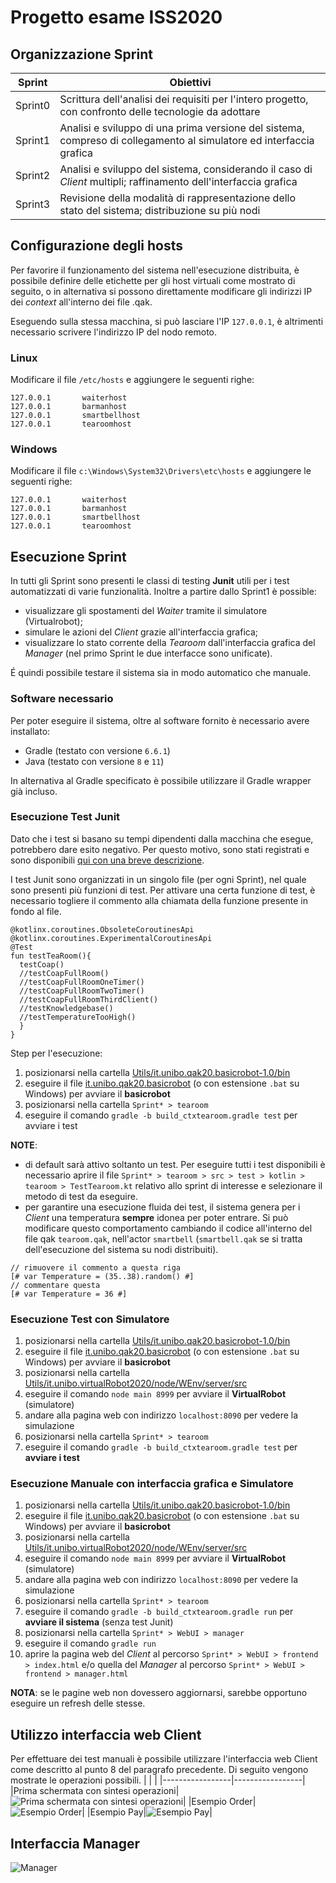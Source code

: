 # Progetto esame ISS2020
## Organizzazione Sprint
|Sprint           |Obiettivi                      |
|-----------------|-------------------------------|
|Sprint0	      |Scrittura dell'analisi dei requisiti per l'intero progetto, con confronto delle tecnologie da adottare        |
|Sprint1          |Analisi e sviluppo di una prima versione del sistema, compreso di collegamento al simulatore ed interfaccia grafica            |
|Sprint2          |Analisi e sviluppo del sistema, considerando il caso di *Client* multipli; raffinamento dell'interfaccia grafica|
|Sprint3          |Revisione della modalità di rappresentazione dello stato del sistema; distribuzione su più nodi|

## Configurazione degli hosts
Per favorire il funzionamento del sistema nell'esecuzione distribuita, è possibile definire delle etichette per gli host virtuali come mostrato di seguito, o in alternativa si possono direttamente modificare gli indirizzi IP dei *context* all'interno dei file .qak.

Eseguendo sulla stessa macchina, si può lasciare l'IP `127.0.0.1`, è altrimenti necessario scrivere l'indirizzo IP del nodo remoto.

### Linux
Modificare il file `/etc/hosts` e aggiungere le seguenti righe:
```
127.0.0.1       waiterhost
127.0.0.1       barmanhost
127.0.0.1       smartbellhost
127.0.0.1       tearoomhost
```
### Windows
Modificare il file `c:\Windows\System32\Drivers\etc\hosts` e aggiungere le seguenti righe:
```
127.0.0.1       waiterhost
127.0.0.1       barmanhost
127.0.0.1       smartbellhost
127.0.0.1       tearoomhost
```

## Esecuzione Sprint
In tutti gli Sprint sono presenti  le classi di testing **Junit** utili per i test automatizzati di varie funzionalità.
Inoltre a partire dallo Sprint1 è possible:
* visualizzare gli spostamenti del *Waiter* tramite il simulatore (Virtualrobot);
* simulare le azioni del *Client* grazie all'interfaccia grafica;
* visualizzare lo stato corrente della *Tearoom* dall'interfaccia grafica del *Manager* (nel primo Sprint le due interfacce sono unificate).

É quindi possibile testare il sistema sia in modo automatico che manuale.

### Software necessario
Per poter eseguire il sistema, oltre al software fornito è necessario avere installato:
* Gradle (testato con versione `6.6.1`)
* Java (testato con versione `8` e `11`)

In alternativa al Gradle specificato è possibile utilizzare il Gradle wrapper già incluso.

### Esecuzione Test Junit

Dato che i test si basano su tempi dipendenti dalla macchina che esegue, potrebbero dare esito negativo.
Per questo motivo, sono stati registrati e sono disponibili [qui con una breve descrizione](Video/).

I test Junit sono organizzati in un singolo file (per ogni Sprint), nel quale sono presenti più funzioni di test.
Per attivare una certa funzione di test, è necessario togliere il commento alla chiamata della funzione presente in fondo al file.
```
@kotlinx.coroutines.ObsoleteCoroutinesApi
@kotlinx.coroutines.ExperimentalCoroutinesApi
@Test
fun testTeaRoom(){		
  testCoap()
  //testCoapFullRoom()		
  //testCoapFullRoomOneTimer()
  //testCoapFullRoomTwoTimer()
  //testCoapFullRoomThirdClient()		
  //testKnowledgebase()
  //testTemperatureTooHigh()
  }
}
```

Step per l'esecuzione:
1. posizionarsi nella cartella [Utils/it.unibo.qak20.basicrobot-1.0/bin](Utils/it.unibo.qak20.basicrobot-1.0/bin)
2. eseguire il file [it.unibo.qak20.basicrobot](Utils/it.unibo.qak20.basicrobot-1.0/bin/it.unibo.qak20.basicrobot) (o con estensione `.bat` su Windows) per avviare il **basicrobot**
4. posizionarsi nella cartella `Sprint* > tearoom`
5. eseguire il comando `gradle -b build_ctxtearoom.gradle test` per avviare i test

**NOTE**: 
* di default sarà attivo soltanto un test. Per eseguire tutti i test disponibili è necessario aprire il file `Sprint* > tearoom > src > test > kotlin > tearoom > TestTearoom.kt` relativo allo sprint di interesse e selezionare il metodo di test da eseguire.
* per garantire una esecuzione fluida dei test, il sistema genera per i *Client* una temperatura **sempre** idonea per poter entrare. Si può modificare questo comportamento cambiando il codice all'interno del file qak `tearoom.qak`, nell'actor `smartbell` (`smartbell.qak` se si tratta dell'esecuzione del sistema su nodi distribuiti).
```
// rimuovere il commento a questa riga
[# var Temperature = (35..38).random() #]
// commentare questa
[# var Temperature = 36 #]
```

### Esecuzione Test con Simulatore
1. posizionarsi nella cartella [Utils/it.unibo.qak20.basicrobot-1.0/bin](Utils/it.unibo.qak20.basicrobot-1.0/bin)
2. eseguire il file [it.unibo.qak20.basicrobot](Utils/it.unibo.qak20.basicrobot-1.0/bin/it.unibo.qak20.basicrobot) (o con estensione `.bat` su Windows) per avviare il **basicrobot**
3. posizionarsi nella cartella [Utils/it.unibo.virtualRobot2020/node/WEnv/server/src](Utils/it.unibo.virtualRobot2020/node/WEnv/server/src) 
4. eseguire il comando `node main 8999` per avviare il **VirtualRobot** (simulatore)
5. andare alla pagina web con indirizzo `localhost:8090` per vedere la simulazione
6. posizionarsi nella cartella `Sprint* > tearoom`
7. eseguire il comando `gradle -b build_ctxtearoom.gradle test` per **avviare i test**

### Esecuzione Manuale con interfaccia grafica e Simulatore
1. posizionarsi nella cartella [Utils/it.unibo.qak20.basicrobot-1.0/bin](Utils/it.unibo.qak20.basicrobot-1.0/bin)
2. eseguire il file [it.unibo.qak20.basicrobot](Utils/it.unibo.qak20.basicrobot-1.0/bin/it.unibo.qak20.basicrobot) (o con estensione `.bat` su Windows) per avviare il **basicrobot**
3. posizionarsi nella cartella [Utils/it.unibo.virtualRobot2020/node/WEnv/server/src](Utils/it.unibo.virtualRobot2020/node/WEnv/server/src) 
4. eseguire il comando `node main 8999` per avviare il **VirtualRobot** (simulatore)
5. andare alla pagina web con indirizzo `localhost:8090` per vedere la simulazione
6. posizionarsi nella cartella `Sprint* > tearoom`
7. eseguire il comando `gradle -b build_ctxtearoom.gradle run` per **avviare il sistema** (senza test Junit)
8. posizionarsi nella cartella `Sprint* > WebUI > manager`
9. eseguire il comando `gradle run`
10. aprire la pagina web del *Client* al percorso `Sprint* > WebUI > frontend > index.html` e/o quella del *Manager* al percorso `Sprint* > WebUI > frontend > manager.html`

**NOTA**: se le pagine web non dovessero aggiornarsi, sarebbe opportuno eseguire un refresh delle stesse.

## Utilizzo interfaccia web Client
Per effettuare dei test manuali è possibile utilizzare l'interfaccia web Client come descritto al punto 8 del paragrafo precedente.
Di seguito vengono mostrate le operazioni possibili.
| | |
|-----------------|-----------------|
|Prima schermata con sintesi operazioni|![Prima schermata con sintesi operazioni](Img/1.png "Prima schermata con sintesi operazioni")|
|Esempio Order|![Esempio Order](Img/2.png "Esempio Order")|
|Esempio Pay|![Esempio Pay](Img/3.png "Esempio Pay")|

## Interfaccia Manager
![Manager](Img/manager.png)
